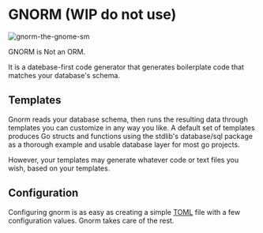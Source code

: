 # GNORM (WIP do not use)

![gnorm-the-gnome-sm](https://user-images.githubusercontent.com/3185864/29083720-a7644ba2-7c37-11e7-8e3f-a9a73b7f83c5.png)

GNORM is Not an ORM.

It is a datebase-first code generator that generates boilerplate code that matches your database's schema.

## Templates

Gnorm reads your database schema, then runs the resulting data through templates you can customize in any way you like.  A default set of templates produces Go structs and functions using the stdlib's database/sql package as a thorough example and usable database layer for most go projects.

However, your templates may generate whatever code or text files you wish, based on your templates.

## Configuration

Configuring gnorm is as easy as creating a simple [TOML](https://github.com/toml-lang/toml) file with a few configuration values.  Gnorm takes care of the rest.
